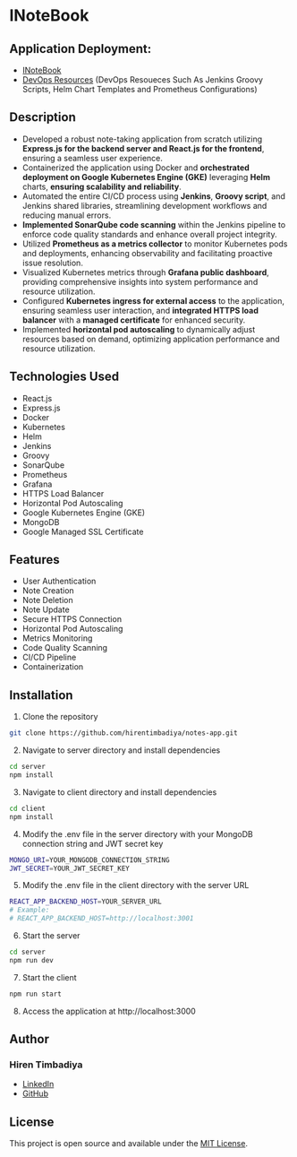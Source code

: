 # INoteBook

## Application Deployment:
- [INoteBook](https://inote.hirentimbadiya.me/)
- [DevOps Resources](https://github.com/hirentimbadiya/notesapp-devops/) (DevOps Resoueces Such As Jenkins Groovy Scripts, Helm Chart Templates and Prometheus Configurations)

## Description
- Developed a robust note-taking application from scratch utilizing **Express.js for the backend server and React.js for the frontend**, ensuring a seamless user experience.
- Containerized the application using Docker and **orchestrated deployment on Google Kubernetes Engine (GKE)** leveraging **Helm** charts, **ensuring scalability and reliability**.
- Automated the entire CI/CD process using **Jenkins**, **Groovy script**, and Jenkins shared libraries, streamlining development workflows and reducing manual errors.
- **Implemented SonarQube code scanning** within the Jenkins pipeline to enforce code quality standards and enhance overall project integrity.
- Utilized **Prometheus as a metrics collector** to monitor Kubernetes pods and deployments, enhancing observability and facilitating proactive issue resolution.
- Visualized Kubernetes metrics through **Grafana public dashboard**, providing comprehensive insights into system performance and resource utilization.
- Configured **Kubernetes ingress for external access** to the application, ensuring seamless user interaction, and **integrated HTTPS load balancer** with a **managed certificate** for enhanced security.
- Implemented **horizontal pod autoscaling** to dynamically adjust resources based on demand, optimizing application performance and resource utilization.

## Technologies Used
- React.js
- Express.js
- Docker
- Kubernetes
- Helm
- Jenkins
- Groovy
- SonarQube
- Prometheus
- Grafana
- HTTPS Load Balancer
- Horizontal Pod Autoscaling
- Google Kubernetes Engine (GKE)
- MongoDB
- Google Managed SSL Certificate

## Features
- User Authentication
- Note Creation
- Note Deletion
- Note Update
- Secure HTTPS Connection
- Horizontal Pod Autoscaling
- Metrics Monitoring
- Code Quality Scanning
- CI/CD Pipeline
- Containerization

## Installation
1. Clone the repository
```bash
git clone https://github.com/hirentimbadiya/notes-app.git
```

2. Navigate to server directory and install dependencies
```bash
cd server
npm install
```

3. Navigate to client directory and install dependencies
```bash
cd client
npm install
```

4. Modify the .env file in the server directory with your MongoDB connection string and JWT secret key
```bash
MONGO_URI=YOUR_MONGODB_CONNECTION_STRING
JWT_SECRET=YOUR_JWT_SECRET_KEY
```

5. Modify the .env file in the client directory with the server URL
```bash
REACT_APP_BACKEND_HOST=YOUR_SERVER_URL
# Example: 
# REACT_APP_BACKEND_HOST=http://localhost:3001
```

6. Start the server
```bash
cd server
npm run dev
```

7. Start the client
```bash
npm run start
```

8. Access the application at http://localhost:3000

## Author
### Hiren Timbadiya
- [LinkedIn](https://linkedin.com/in/hirentimbadiya74/)
- [GitHub](https://github.com/hirentimbadiya/)

## License
This project is open source and available under the [MIT License](LICENSE).